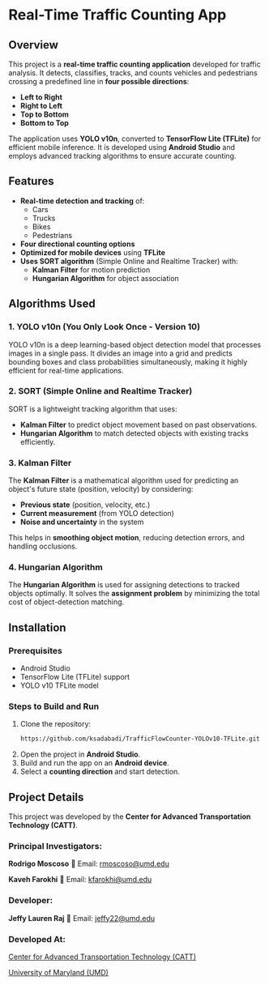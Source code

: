 # Real-Time Traffic Counting App

## Overview
This project is a **real-time traffic counting application** developed for traffic analysis. It detects, classifies, tracks, and counts vehicles and pedestrians crossing a predefined line in **four possible directions**:
- **Left to Right**
- **Right to Left**
- **Top to Bottom**
- **Bottom to Top**

The application uses **YOLO v10n**, converted to **TensorFlow Lite (TFLite)** for efficient mobile inference. It is developed using **Android Studio** and employs advanced tracking algorithms to ensure accurate counting.

## Features
- **Real-time detection and tracking** of:
  - Cars
  - Trucks
  - Bikes
  - Pedestrians
- **Four directional counting options**
- **Optimized for mobile devices** using **TFLite**
- **Uses SORT algorithm** (Simple Online and Realtime Tracker) with:
  - **Kalman Filter** for motion prediction
  - **Hungarian Algorithm** for object association

## Algorithms Used
### **1. YOLO v10n (You Only Look Once - Version 10)**
YOLO v10n is a deep learning-based object detection model that processes images in a single pass. It divides an image into a grid and predicts bounding boxes and class probabilities simultaneously, making it highly efficient for real-time applications.

### **2. SORT (Simple Online and Realtime Tracker)**
SORT is a lightweight tracking algorithm that uses:
- **Kalman Filter** to predict object movement based on past observations.
- **Hungarian Algorithm** to match detected objects with existing tracks efficiently.

### **3. Kalman Filter**
The **Kalman Filter** is a mathematical algorithm used for predicting an object's future state (position, velocity) by considering:
- **Previous state** (position, velocity, etc.)
- **Current measurement** (from YOLO detection)
- **Noise and uncertainty** in the system

This helps in **smoothing object motion**, reducing detection errors, and handling occlusions.

### **4. Hungarian Algorithm**
The **Hungarian Algorithm** is used for assigning detections to tracked objects optimally. It solves the **assignment problem** by minimizing the total cost of object-detection matching.

## Installation
### **Prerequisites**
- Android Studio
- TensorFlow Lite (TFLite) support
- YOLO v10 TFLite model

### **Steps to Build and Run**
1. Clone the repository:
   ```sh
   https://github.com/ksadabadi/TrafficFlowCounter-YOLOv10-TFLite.git   
   ```
2. Open the project in **Android Studio**.
3. Build and run the app on an **Android device**.
4. Select a **counting direction** and start detection.

## Project Details
This project was developed by the **Center for Advanced Transportation Technology (CATT)**.

### **Principal Investigators:**
**Rodrigo Moscoso**
📧 Email: rmoscoso@umd.edu

**Kaveh Farokhi**
📧 Email: kfarokhi@umd.edu

### **Developer:**
**Jeffy Lauren Raj**
📧 Email: jeffy22@umd.edu

### **Developed At:**  
[Center for Advanced Transportation Technology (CATT)](https://catt.umd.edu/)

[University of Maryland (UMD)](http://www.umd.edu)

